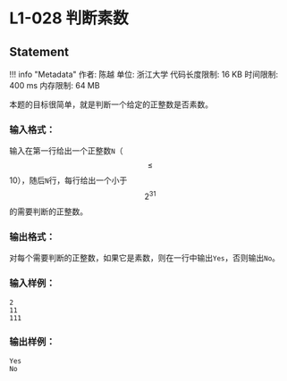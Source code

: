 
# L1-028 判断素数

## Statement

!!! info "Metadata"
    作者: 陈越
    单位: 浙江大学
    代码长度限制: 16 KB
    时间限制: 400 ms
    内存限制: 64 MB

本题的目标很简单，就是判断一个给定的正整数是否素数。

### 输入格式：

输入在第一行给出一个正整数`N`（$$\le$$ 10），随后`N`行，每行给出一个小于$$2^{31}$$的需要判断的正整数。

### 输出格式：

对每个需要判断的正整数，如果它是素数，则在一行中输出`Yes`，否则输出`No`。

### 输入样例：
```plaintext
2
11
111
```

### 输出样例：
```plaintext
Yes
No
```


